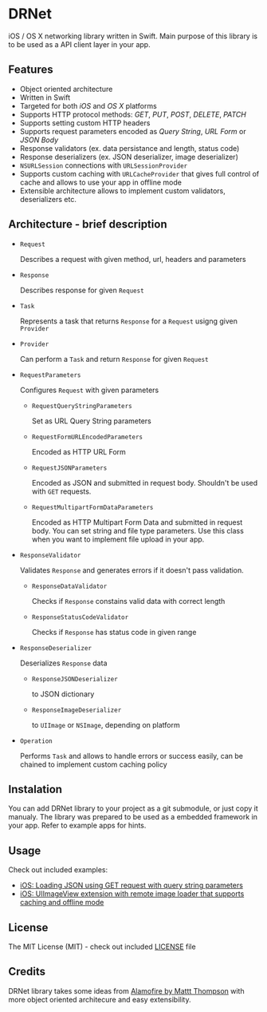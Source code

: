 DRNet
=====

iOS / OS X networking library written in Swift. Main purpose of this library is to be used as a API client layer in your app.

## Features

* Object oriented architecture
* Written in Swift
* Targeted for both _iOS_ and _OS X_ platforms
* Supports HTTP protocol methods: _GET_, _PUT_, _POST_, _DELETE_, _PATCH_
* Supports setting custom HTTP headers
* Supports request parameters encoded as _Query String_, _URL Form_ or _JSON Body_
* Response validators (ex. data persistance and length, status code)
* Response deserializers (ex. JSON deserializer, image deserializer)
* `NSURLSession` connections with `URLSessionProvider`
* Supports custom caching with `URLCacheProvider` that gives full control of cache and allows to use your app in offline mode
* Extensible architecture allows to implement custom validators, deserializers etc.

## Architecture - brief description

* `Request`
    
    Describes a request with given method, url, headers and parameters
    
* `Response`
    
    Describes response for given `Request`
    
* `Task`
    
    Represents a task that returns `Response` for a `Request` usigng given `Provider`
    
* `Provider`
    
    Can perform a `Task` and return `Response` for given `Request`
    
* `RequestParameters`
     
     Configures `Request` with given parameters
     
    * `RequestQueryStringParameters`
         
         Set as URL Query String parameters
         
    * `RequestFormURLEncodedParameters`
         
         Encoded as HTTP URL Form
         
    * `RequestJSONParameters`
         
         Encoded as JSON and submitted in request body. Shouldn't be used with `GET` requests.
         
    * `RequestMultipartFormDataParameters`
         
         Encoded as HTTP Multipart Form Data and submitted in request body. You can set string and file type parameters. Use this class when you want to implement file upload in your app.
         
* `ResponseValidator`
    
    Validates `Response` and generates errors if it doesn't pass validation.
    
    * `ResponseDataValidator`
       
       Checks if `Response` constains valid data with correct length
       
    * `ResponseStatusCodeValidator`
       
       Checks if `Response` has status code in given range
       
* `ResponseDeserializer`
    
    Deserializes `Response` data
    
    * `ResponseJSONDeserializer`
        
       to JSON dictionary
       
    * `ResponseImageDeserializer`
       
       to `UIImage` or `NSImage`, depending on platform
       
* `Operation`
    
    Performs `Task` and allows to handle errors or success easily, can be chained to implement custom caching policy
    

## Instalation

You can add DRNet library to your project as a git submodule, or just copy it manualy. The library was prepared to be used as a embedded framework in your app. Refer to example apps for hints.

## Usage

Check out included examples:
* [iOS: Loading JSON using GET request with query string parameters](DRNet-Example-iOS/DRNet-Example-iOS/UI/Example1ViewController.swift)
* [iOS: UIImageView extension with remote image loader that supports caching and offline mode](DRNet-Example-iOS/DRNet-Example-iOS/UI/Example2ViewController.swift)

## License

The MIT License (MIT) - check out included [LICENSE](LICENSE) file

## Credits

DRNet library takes some ideas from [Alamofire by Mattt Thompson](https://github.com/Alamofire/Alamofire) with more object oriented architecure and easy extensibility.
